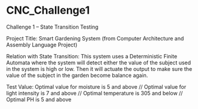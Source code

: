 # CNC_Challenge1

Challenge 1 – State Transition Testing

Project Title: Smart Gardening System (from Computer Architecture and Assembly Language Project)

Relation with State Transition: This system uses a Deterministic Finite Automata where the system will detect either the value of the subject used in the system is high or low. Then it will actuate the output to make sure the value of the subject in the garden become balance again.

Test Value:
Optimal value for moisture is 5 and above
// Optimal value for light intensity is 7 and above
// Optimal temperature is 305 and below
// Optimal PH is 5 and above
